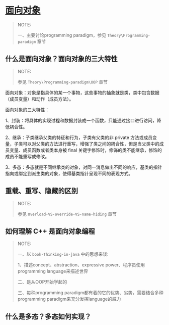 # [面向对象](https://leetcode-cn.com/leetbook/read/cpp-interview-highlights/ej8n9m/)

> NOTE: 
>
> 一、主要讨论programming paradigm，参见 `Theory\Programming-paradigm` 章节
>
> 

## 什么是面向对象？面向对象的三大特性

> NOTE: 
>
> 参见 `Theory\Programming-paradigm\OOP` 章节

面向对象：对象是指具体的某一个事物，这些事物的抽象就是类，类中包含数据（成员变量）和动作（成员方法）。

面向对象的三大特性：

1、封装：将具体的实现过程和数据封装成一个函数，只能通过接口进行访问，降低耦合性。

2、继承：子类继承父类的特征和行为，子类有父类的非 private 方法或成员变量，子类可以对父类的方法进行重写，增强了类之间的耦合性，但是当父类中的成员变量、成员函数或者类本身被 final 关键字修饰时，修饰的类不能继承，修饰的成员不能重写或修改。

3、多态：多态就是不同继承类的对象，对同一消息做出不同的响应，基类的指针指向或绑定到派生类的对象，使得基类指针呈现不同的表现方式。



## 重载、重写、隐藏的区别

> NOTE: 
>
> 参见 `Overload-VS-override-VS-name-hiding` 章节





## 如何理解 C++ 是面向对象编程

> NOTE: 
>
> 一、以 `book-Thinking-in-java` 中的思想来谈:
>
> 1、描述concept、abstraction、expressive power、程序员使用programming language来描述世界
>
> 二、是从OOP开始学起的
>
> 三、每种programming paradigm都有着的它的优势、劣势，需要结合多种programming paradigm来充分发挥language的威力
>
> 





## 什么是多态？多态如何实现？

